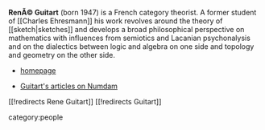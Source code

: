 
**RenÃ© Guitart** (born 1947) is a French category theorist. A former student of [[Charles Ehresmann]] his work revolves around the theory of [[sketch|sketches]] and develops a broad philosophical perspective on mathematics with influences from semiotics and Lacanian psychonalysis and on the dialectics between logic and algebra on one side and topology and geometry on the other side.

* [homepage](http://rene.guitart.pagesperso-orange.fr)

* [Guitart's articles on Numdam](http://numdam.mathdoc.fr/numdam-bin/recherche?format=short&h=aur&f=1&n=30&bibitems.au_op=and&bibitems.text_op=and&aur=Guitart,+Ren%E9&ti_op=and&bibitems.ti_op=and&au_op=and)

[[!redirects Rene Guitart]]
[[!redirects Guitart]]

category:people

